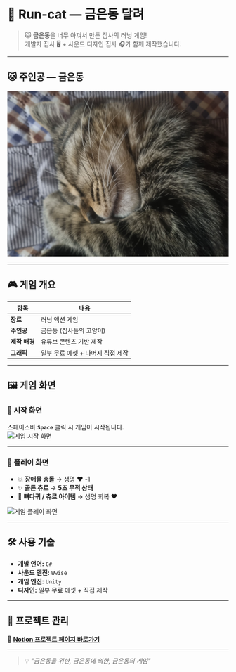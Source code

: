 # 🐾 Run-cat — **금은동 달려**

> 🐱 **금은동**을 너무 아껴서 만든 집사의 러닝 게임!  
> 개발자 집사 🖥 + 사운드 디자인 집사 🎧가 함께 제작했습니다.

---

## 🐱 주인공 — 금은동
![금은동](KakaoTalk_20231113_181150310_02.jpg)

---

## 🎮 게임 개요
| 항목 | 내용 |
|------|------|
| **장르** | 러닝 액션 게임 |
| **주인공** | 금은동 (집사들의 고양이) |
| **제작 배경** | 유튜브 콘텐츠 기반 제작 |
| **그래픽** | 일부 무료 에셋 + 나머지 직접 제작 |

---

## 🖼 게임 화면

### 🏁 시작 화면
스페이스바 **`Space`** 클릭 시 게임이 시작됩니다.  
<img width="809" height="462" alt="게임 시작 화면" src="https://github.com/user-attachments/assets/85a0c829-8b1f-4528-af9a-68c0d379a812" />

---

### 🚀 플레이 화면
- 💥 **장애물 충돌** → 생명 ❤️ -1  
- ✨ **골든 츄르** → **5초 무적 상태**  
- 🍖 **뼈다귀 / 츄르 아이템** → 생명 회복 ❤️

<img width="809" height="464" alt="게임 플레이 화면" src="https://github.com/user-attachments/assets/92d63f46-772c-4204-af11-a896b68bdd4c" />

---

## 🛠 사용 기술
- **개발 언어:** `C#`
- **사운드 엔진:** `Wwise`
- **게임 엔진:** `Unity`
- **디자인:** 일부 무료 에셋 + 직접 제작

---

## 📅 프로젝트 관리
📌 [**Notion 프로젝트 페이지 바로가기**](https://www.notion.so/1de564d4aff3802db390d2e2cb2615a3)

---

> 💡 *"금은동을 위한, 금은동에 의한, 금은동의 게임"*
